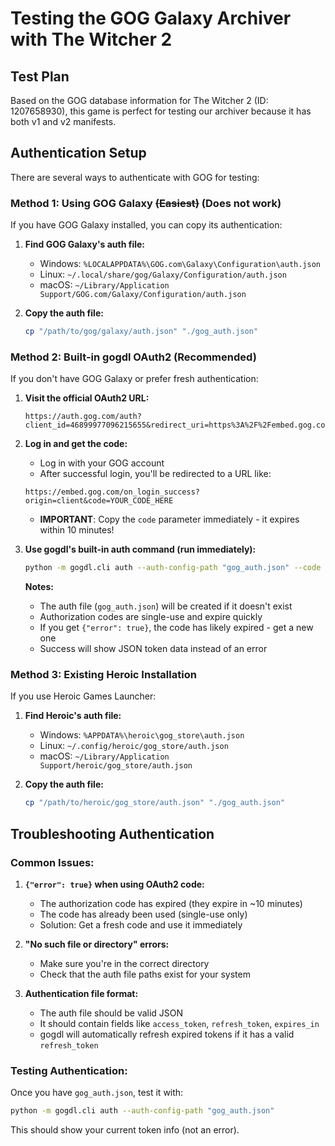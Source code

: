 # Testing the GOG Galaxy Archiver with The Witcher 2

## Test Plan

Based on the GOG database information for The Witcher 2 (ID: 1207658930), this game is perfect for testing our archiver because it has both v1 and v2 manifests.

## Authentication Setup

There are several ways to authenticate with GOG for testing:

### Method 1: Using GOG Galaxy ~~(Easiest)~~ (Does not work)
If you have GOG Galaxy installed, you can copy its authentication:

1. **Find GOG Galaxy's auth file:**
   - Windows: `%LOCALAPPDATA%\GOG.com\Galaxy\Configuration\auth.json`
   - Linux: `~/.local/share/gog/Galaxy/Configuration/auth.json`
   - macOS: `~/Library/Application Support/GOG.com/Galaxy/Configuration/auth.json`

2. **Copy the auth file:**
   ```bash
   cp "/path/to/gog/galaxy/auth.json" "./gog_auth.json"
   ```

### Method 2: Built-in gogdl OAuth2 (Recommended)
If you don't have GOG Galaxy or prefer fresh authentication:

1. **Visit the official OAuth2 URL:**
   ```
   https://auth.gog.com/auth?client_id=46899977096215655&redirect_uri=https%3A%2F%2Fembed.gog.com%2Fon_login_success%3Forigin%3Dclient&response_type=code&layout=client2
   ```

2. **Log in and get the code:**
   - Log in with your GOG account
   - After successful login, you'll be redirected to a URL like:
   ```
   https://embed.gog.com/on_login_success?origin=client&code=YOUR_CODE_HERE
   ```
   - **IMPORTANT**: Copy the `code` parameter immediately - it expires within 10 minutes!

3. **Use gogdl's built-in auth command (run immediately):**
   ```bash
   python -m gogdl.cli auth --auth-config-path "gog_auth.json" --code YOUR_CODE_HERE
   ```

   **Notes:**
   - The auth file (`gog_auth.json`) will be created if it doesn't exist
   - Authorization codes are single-use and expire quickly
   - If you get `{"error": true}`, the code has likely expired - get a new one
   - Success will show JSON token data instead of an error

### Method 3: Existing Heroic Installation
If you use Heroic Games Launcher:

1. **Find Heroic's auth file:**
   - Windows: `%APPDATA%\heroic\gog_store\auth.json`
   - Linux: `~/.config/heroic/gog_store/auth.json`
   - macOS: `~/Library/Application Support/heroic/gog_store/auth.json`

2. **Copy the auth file:**
   ```bash
   cp "/path/to/heroic/gog_store/auth.json" "./gog_auth.json"
   ```

## Troubleshooting Authentication

### Common Issues:

1. **`{"error": true}` when using OAuth2 code:**
   - The authorization code has expired (they expire in ~10 minutes)
   - The code has already been used (single-use only)
   - Solution: Get a fresh code and use it immediately

2. **"No such file or directory" errors:**
   - Make sure you're in the correct directory
   - Check that the auth file paths exist for your system

3. **Authentication file format:**
   - The auth file should be valid JSON
   - It should contain fields like `access_token`, `refresh_token`, `expires_in`
   - gogdl will automatically refresh expired tokens if it has a valid `refresh_token`

### Testing Authentication:
Once you have `gog_auth.json`, test it with:
```bash
python -m gogdl.cli auth --auth-config-path "gog_auth.json"
```
This should show your current token info (not an error).